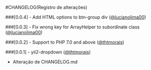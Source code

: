 ﻿#CHANGELOG(Registro de alterações)

###[0.0.4] - Add HTML options to btn-group div ([@lucianolima00](https://gitlab.com/lucianolima00))

###[0.0.3] - Fix wrong key for ArrayHelper to subordinate class ([@lucianolima00](https://gitlab.com/lucianolima00))

###[0.0.2] - Support to PHP 7.0 and above ([@thtmorais](https://gitlab.com/thtmorais))

###[0.0.1] - yii2-dropdown ([@thtmorais](https://gitlab.com/thtmorais))
- Alteração de CHANGELOG.md